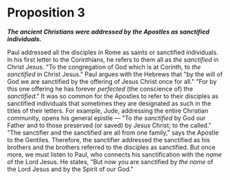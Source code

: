 # Proposition 3

***The ancient Christians were addressed by the Apostles as sanctified individuals.***

Paul addressed all the disciples in Rome as saints or sanctified individuals. In his first letter to the Corinthians, he refers to them all as *the sanctified* in Christ Jesus. "To the congregation of God which is at Corinth, to *the sanctified* in Christ Jesus." Paul argues with the Hebrews that "by the will of God we are sanctified by the offering of Jesus Christ once for all." "For by this one offering he has forever *perfected* (the conscience of) the *sanctified*." It was so common for the Apostles to refer to their disciples as sanctified individuals that sometimes they are designated as such in the titles of their letters. For example, Jude, addressing the entire Christian community, opens his general epistle — "To *the sanctified* by God our Father and to those preserved (or saved) by Jesus Christ; to the called." "The sanctifier and the sanctified are all from one family," says the Apostle to the Gentiles. Therefore, the sanctifier addressed the sanctified as his brothers and the brothers referred to the disciples as sanctified. But once more, we must listen to Paul, who connects his sanctification with the *name* of the Lord Jesus. He states, "But now you are sanctified by *the name* of the Lord Jesus and by the Spirit of our God."